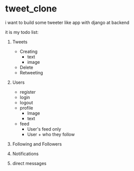 # tweet_clone
i want to build some tweeter like app with django at backend

it is my todo list:
1. Tweets
	- Creating
		- text
		- image
	- Delete
	- Retweeting
	
2. Users
    - register
    - login
    - logout
    - profile
        - Image
        - text
    - feed
        - User's feed only
		- User + who they follow



3. Following and Followers

4. Notifications

5. direct messages